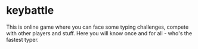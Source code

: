 keybattle
=========

This is online game where you can face some typing challenges, compete with other players and stuff. Here you will know once and for all - who's the fastest typer.

